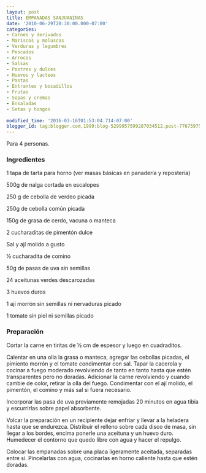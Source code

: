 ```yaml
---
layout: post
title: EMPANADAS SANJUANINAS
date: '2010-06-29T20:30:00.000-07:00'
categories:
- Carnes y derivados
- Mariscos y moluscos
- Verduras y legumbres
- Pescados
- Arroces
- Salsas
- Postres y dulces
- Huevos y lacteos
- Pastas
- Entrantes y bocadillos
- Frutas
- Sopas y cremas
- Ensaladas
- Setas y hongos
 
modified_time: '2016-03-16T01:53:04.714-07:00'
blogger_id: tag:blogger.com,1999:blog-5299957599287034512.post-7767597505151778159
---
```


Para 4 personas.

<h3>Ingredientes</h3>

1 tapa de tarta para horno (ver masas básicas en panadería y repostería)

500g de nalga cortada en escalopes

250 g de cebolla de verdeo picada

250g de cebolla común picada

150g de grasa de cerdo, vacuna o manteca

2 cucharaditas de pimentón dulce

Sal y ají molido a gusto

&frac12; cucharadita de comino

50g de pasas de uva sin semillas

24 aceitunas verdes descarozadas

3 huevos duros

1 ají morrón sin semillas ni nervaduras picado

1 tomate sin piel ni semillas picado

<h3>Preparación</h3>

Cortar la carne en tiritas de &frac12; cm de espesor y luego en cuadraditos.

Calentar en una olla la grasa o manteca, agregar las cebollas picadas, el pimiento morrón y el tomate condimentar con sal. Tapar la cacerola y cocinar a fuego moderado revolviendo de tanto en tanto hasta que estén transparentes pero no doradas. Adicionar la carne revolviendo y cuando cambie de color, retirar la olla del fuego. Condimentar con el ají molido, el pimentón, el comino y más sal si fuera necesario.

Incorporar las pasa de uva previamente remojadas 20 minutos en agua tibia y escurrirlas sobre papel absorbente.

Volcar la preparación en un recipiente dejar enfriar y llevar a la heladera hasta que se endurezca. Distribuir el relleno sobre cada disco de masa, sin llegar a los bordes, encima ponerle una aceituna y un huevo duro. Humedecer el contorno que quedo libre con agua y hacer el repulgo.

Colocar las empanadas sobre una placa ligeramente aceitada, separadas entre sí. Pincelarlas con agua, cocinarlas en horno caliente hasta que estén doradas.

